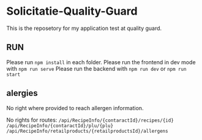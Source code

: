 # Solicitatie-Quality-Guard

This is the reposetory for my application test at quality guard.

## RUN

Please run ``npm install`` in each folder.
Please run the frontend in dev mode with ``npm run serve``
Please run the backend with ``npm run dev`` or ``npm run start``

## alergies

No right where provided to reach allergen information.

No rights for routes:
 ``/api/RecipeInfo/{contaractId}/recipes/{id}``
  ``/api/RecipeInfo/{contaractId}/plu/{plu}``
  ``/api/RecipeInfo/retailproducts/{retailproductsId}/allergens``
